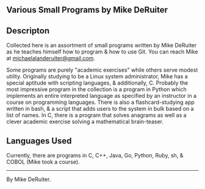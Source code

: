 ## Various Small Programs by Mike DeRuiter

## Descripton

Collected here is an assortment of small programs written by Mike DeRuiter as he teaches himself how to program & how to use Git. You can reach Mike at michaelalanderuiter@gmail.com. 

Some programs are purely "academic exercises" while others serve modest utility. Originally studying to be a Linux system administrator, Mike has a special aptitude with scripting languages, & additionally, C. Probably the most impressive program in the collection is a program in Python which implements an entire interpreted language as specified by an instructor in a course on programming languages. There is also a flashcard-studying app written in bash, & a script that adds users to the system in bulk based on a list of names. In C, there is a program that solves anagrams as well as a clever academic exercise solving a mathematical brain-teaser. 

## Languages Used

Currently, there are programs in C, C++, Java, Go, Python, Ruby, sh, & COBOL (Mike took a course).

---

By Mike DeRuiter.
